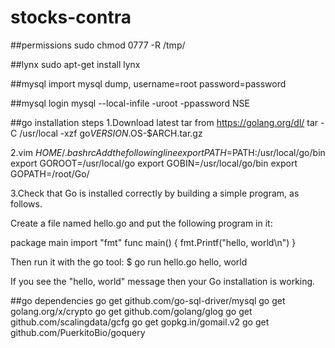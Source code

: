 # stocks-contra
##permissions
sudo chmod 0777 -R /tmp/

##lynx
sudo apt-get install lynx

##mysql
import mysql dump, username=root password=password

##mysql login
mysql --local-infile -uroot -ppassword NSE

##go installation steps
1.Download latest tar from https://golang.org/dl/
  tar -C /usr/local -xzf go$VERSION.$OS-$ARCH.tar.gz

2.vim $HOME/.bashrc
  Add the following line
  export PATH=$PATH:/usr/local/go/bin
  export GOROOT=/usr/local/go
  export GOBIN=/usr/local/go/bin
  export GOPATH=/root/Go/
  
3.Check that Go is installed correctly by building a simple program, as follows.

Create a file named hello.go and put the following program in it:

package main
import "fmt"
func main() {
    fmt.Printf("hello, world\n")
}

Then run it with the go tool:
$ go run hello.go
hello, world

If you see the "hello, world" message then your Go installation is working.

##go dependencies
go get github.com/go-sql-driver/mysql
go get golang.org/x/crypto
go get github.com/golang/glog
go get github.com/scalingdata/gcfg
go get gopkg.in/gomail.v2
go get github.com/PuerkitoBio/goquery
